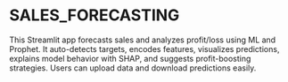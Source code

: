 # SALES_FORECASTING
This Streamlit app forecasts sales and analyzes profit/loss using ML and Prophet. It auto-detects targets, encodes features, visualizes predictions, explains model behavior with SHAP, and suggests profit-boosting strategies. Users can upload data and download predictions easily.
